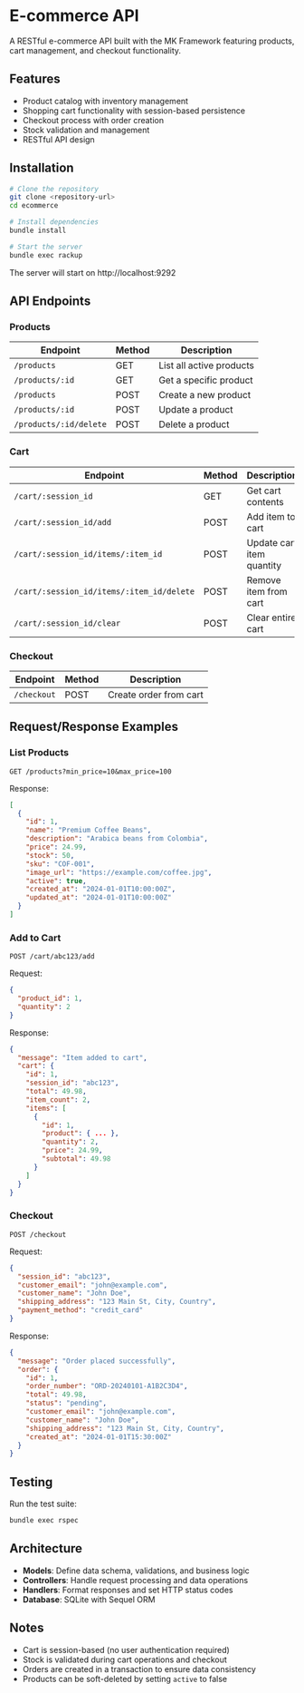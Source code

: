 # E-commerce API

A RESTful e-commerce API built with the MK Framework featuring products, cart management, and checkout functionality.

## Features

- Product catalog with inventory management
- Shopping cart functionality with session-based persistence
- Checkout process with order creation
- Stock validation and management
- RESTful API design

## Installation

```bash
# Clone the repository
git clone <repository-url>
cd ecommerce

# Install dependencies
bundle install

# Start the server
bundle exec rackup
```

The server will start on http://localhost:9292

## API Endpoints

### Products

| Endpoint | Method | Description |
|----------|--------|-------------|
| `/products` | GET | List all active products |
| `/products/:id` | GET | Get a specific product |
| `/products` | POST | Create a new product |
| `/products/:id` | POST | Update a product |
| `/products/:id/delete` | POST | Delete a product |

### Cart

| Endpoint | Method | Description |
|----------|--------|-------------|
| `/cart/:session_id` | GET | Get cart contents |
| `/cart/:session_id/add` | POST | Add item to cart |
| `/cart/:session_id/items/:item_id` | POST | Update cart item quantity |
| `/cart/:session_id/items/:item_id/delete` | POST | Remove item from cart |
| `/cart/:session_id/clear` | POST | Clear entire cart |

### Checkout

| Endpoint | Method | Description |
|----------|--------|-------------|
| `/checkout` | POST | Create order from cart |

## Request/Response Examples

### List Products

```
GET /products?min_price=10&max_price=100
```

Response:
```json
[
  {
    "id": 1,
    "name": "Premium Coffee Beans",
    "description": "Arabica beans from Colombia",
    "price": 24.99,
    "stock": 50,
    "sku": "COF-001",
    "image_url": "https://example.com/coffee.jpg",
    "active": true,
    "created_at": "2024-01-01T10:00:00Z",
    "updated_at": "2024-01-01T10:00:00Z"
  }
]
```

### Add to Cart

```
POST /cart/abc123/add
```

Request:
```json
{
  "product_id": 1,
  "quantity": 2
}
```

Response:
```json
{
  "message": "Item added to cart",
  "cart": {
    "id": 1,
    "session_id": "abc123",
    "total": 49.98,
    "item_count": 2,
    "items": [
      {
        "id": 1,
        "product": { ... },
        "quantity": 2,
        "price": 24.99,
        "subtotal": 49.98
      }
    ]
  }
}
```

### Checkout

```
POST /checkout
```

Request:
```json
{
  "session_id": "abc123",
  "customer_email": "john@example.com",
  "customer_name": "John Doe",
  "shipping_address": "123 Main St, City, Country",
  "payment_method": "credit_card"
}
```

Response:
```json
{
  "message": "Order placed successfully",
  "order": {
    "id": 1,
    "order_number": "ORD-20240101-A1B2C3D4",
    "total": 49.98,
    "status": "pending",
    "customer_email": "john@example.com",
    "customer_name": "John Doe",
    "shipping_address": "123 Main St, City, Country",
    "created_at": "2024-01-01T15:30:00Z"
  }
}
```

## Testing

Run the test suite:

```bash
bundle exec rspec
```

## Architecture

- **Models**: Define data schema, validations, and business logic
- **Controllers**: Handle request processing and data operations
- **Handlers**: Format responses and set HTTP status codes
- **Database**: SQLite with Sequel ORM

## Notes

- Cart is session-based (no user authentication required)
- Stock is validated during cart operations and checkout
- Orders are created in a transaction to ensure data consistency
- Products can be soft-deleted by setting `active` to false